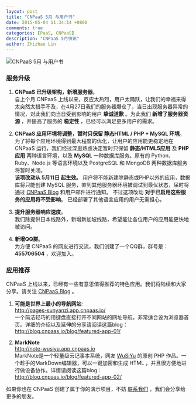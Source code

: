 ```yaml
---
layout: post
title: "CNPaaS 5月 与用户书"
date: 2015-05-04 11:34:14 +0800
comments: true
categories: [PaaS, CNPaaS]
description: "CNPaaS 5月快讯"
author: Zhizhao Lin
---
```


<img class="center" src="{{root_url}}/images/posts/may-2015.jpg" title="CNPaaS 5月 与用户书"></img>

### 服务升级

1. **CNPaaS 已升级架构，新增服务器**。    
自上个月 CNPaaS 上线以来，反应太热烈，用户太踊跃，让我们的幸福来得太突然太措手不及，在4月27日我们的服务器爆仓了，当日出现服务器异常的情况，对此我们向当日受到影响的用户 **挚诚道歉** 。为此我们 **新增了服务器资源** ，并提高了服务的 **稳定性** ，已经可以满足更多用户的需求。

2. **CNPaaS 应用环境将调整，暂时只保留 静态HTML / PHP + MySQL 环境**。  
为了将每个应用环境得到最大程度的优化，让用户的应用能更稳定地在 CNPaaS 运行，我们经过深思熟虑决定暂时只保留 **静态/HTML5应用** 及 **PHP应用** 两种语言环境，以及 **MySQL** 一种数据库服务。原有的 Python、Ruby、Node.js 等语言环境以及 PostgreSQL 和 MongoDB 两种数据库服务将暂时关闭。    
**该项改动从 5月11日 起生效。** 用户将不能新建除静态或PHP以外的应用，数据库将只能创建 MySQL 服务，直到其他服务器环境被调试到最优状态，届时将通过 [CNPaaS Blog] 和用户邮件进行通知。
不过这项改动 **对于已启用这些服务的应用将不受影响**。 已经部署了其他语言应用的用户无需担心。

3. **提升服务器响应速度**。    
我们除提供日本线路外，新增新加坡线路，希望能让各位用户的应用能更快地被访问。

4. **新增QQ群**。    
为方便 CNPaaS 的网友进行交流，我们创建了一个QQ群，群号是：**455706504** ，欢迎加入。

### 应用推荐

CNPaaS 上线以来，已经有一些有意思值得推荐的特色应用。我们将陆续和大家分享。请关注 [CNPaaS Blog] 。

1. **可能是世界上最小的导航网站**:    
<http://pages-sunyanzi.app.cnpaas.io/>  
一个简洁轻巧的用键盘直接打开不同网站的网址导航，非常适合设为浏览器首页。详细的介绍以及延伸的分享请阅读这篇blog：  
<http://blog.cnpaas.io/blog/featured-app-01/>

2. **MarkNote**    
<http://note-wusiyu.app.cnpaas.io>  
MarkNote是一个轻量级云记事本系统，网友 [WuSiYu] 的原创 PHP 作品。一个趁手的MarkDown编辑器，可以一键加密和生成 HTML ，并且很方便地进行做设备协作。详情请阅读这篇blog：  
<http://blog.cnpaas.io/blog/featured-app-02/>

如果你也在 CNPaaS 创建了属于你的演示项目，不妨 [联系我们] ，我们会分享给更多的朋友。


[CNPaaS Blog]:http://blog.cnpaas.io/
[WuSiYu]:http://wusiyu.me/
[联系我们]:http://www.cnpaas.io/contact-us/
